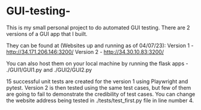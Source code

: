 # GUI-testing-

This is my small personal project to do automated GUI testing. There are 2 versions of a GUI app that I built.

They can be found at (Websites up and running as of 04/07/23):
Version 1 - http://34.171.206.146:3200/
Version 2 - http://34.30.10.83:3200/

You can also host them on your local machine by running the flask apps - ./GUI1/GUI1.py and ./GUI2/GUI2.py

15 successful unit tests are created for the version 1 using Playwright and pytest. Version 2 is then tested using the same test cases, but few of them are going to fail to demonstrate the credibility of test cases. You can change the website address being tested in ./tests/test_first.py file in line number 4.